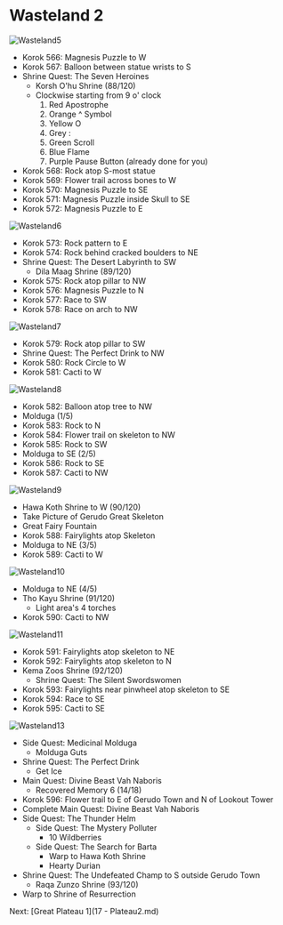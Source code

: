 # Wasteland 2

![Wasteland5](images/Wasteland5.PNG)

* Korok 566: Magnesis Puzzle to W
* Korok 567: Balloon between statue wrists to S
* Shrine Quest: The Seven Heroines
  * Korsh O'hu Shrine (88/120)
  * Clockwise starting from 9 o' clock
    1. Red Apostrophe
    2. Orange ^ Symbol
    3. Yellow O
    4. Grey :
    5. Green Scroll
    6. Blue Flame
    7. Purple Pause Button (already done for you)
* Korok 568: Rock atop S-most statue
* Korok 569: Flower trail across bones to W
* Korok 570: Magnesis Puzzle to SE
* Korok 571: Magnesis Puzzle inside Skull to SE
* Korok 572: Magnesis Puzzle to E

![Wasteland6](images/Wasteland6.PNG)

* Korok 573: Rock pattern to E
* Korok 574: Rock behind cracked boulders to NE
* Shrine Quest: The Desert Labyrinth to SW
  * Dila Maag Shrine (89/120)
* Korok 575: Rock atop pillar to NW
* Korok 576: Magnesis Puzzle to N
* Korok 577: Race to SW
* Korok 578: Race on arch to NW

![Wasteland7](images/Wasteland7.PNG)

* Korok 579: Rock atop pillar to SW
* Shrine Quest: The Perfect Drink to NW
* Korok 580: Rock Circle to W
* Korok 581: Cacti to W

![Wasteland8](images/Wasteland8.PNG)

* Korok 582: Balloon atop tree to NW
* Molduga (1/5)
* Korok 583: Rock to N
* Korok 584: Flower trail on skeleton to NW
* Korok 585: Rock to SW
* Molduga to SE (2/5)
* Korok 586: Rock to SE
* Korok 587: Cacti to NW

![Wasteland9](images/Wasteland9.PNG)

* Hawa Koth Shrine to W (90/120)
* Take Picture of Gerudo Great Skeleton
* Great Fairy Fountain
* Korok 588: Fairylights atop Skeleton
* Molduga to NE (3/5)
* Korok 589: Cacti to W

![Wasteland10](images/Wasteland10.PNG)

* Molduga to NE (4/5)
* Tho Kayu Shrine (91/120)
  * Light area's 4 torches
* Korok 590: Cacti to NW

![Wasteland11](images/Wasteland11.PNG)

* Korok 591: Fairylights atop skeleton to NE
* Korok 592: Fairylights atop skeleton to N
* Kema Zoos Shrine (92/120)
  * Shrine Quest: The Silent Swordswomen
* Korok 593: Fairylights near pinwheel atop skeleton to SE
* Korok 594: Race to SE
* Korok 595: Cacti to SE

![Wasteland13](images/Wasteland13.PNG)

* Side Quest: Medicinal Molduga
  * Molduga Guts
* Shrine Quest: The Perfect Drink
  * Get Ice
* Main Quest: Divine Beast Vah Naboris
  * Recovered Memory 6 (14/18)
* Korok 596: Flower trail to E of Gerudo Town and N of Lookout Tower
* Complete Main Quest: Divine Beast Vah Naboris
* Side Quest: The Thunder Helm
  * Side Quest: The Mystery Polluter
    * 10 Wildberries
  * Side Quest: The Search for Barta
    * Warp to Hawa Koth Shrine
    * Hearty Durian
* Shrine Quest: The Undefeated Champ to S outside Gerudo Town
  * Raqa Zunzo Shrine (93/120)
* Warp to Shrine of Resurrection

Next: [Great Plateau 1](17 - Plateau2.md)
